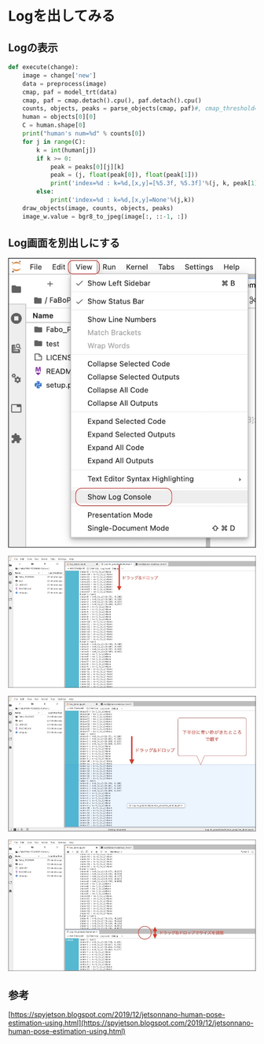 # Logを出してみる

## Logの表示

``` python hl_lines="9 10 11 12 13 14 15 16 17"
def execute(change):
    image = change['new']
    data = preprocess(image)
    cmap, paf = model_trt(data)
    cmap, paf = cmap.detach().cpu(), paf.detach().cpu()
    counts, objects, peaks = parse_objects(cmap, paf)#, cmap_threshold=0.15, link_threshold=0.15)
    human = objects[0][0]
    C = human.shape[0]
    print("human's num=%d" % counts[0])
    for j in range(C):
        k = int(human[j])
        if k >= 0:
            peak = peaks[0][j][k]  
            peak = (j, float(peak[0]), float(peak[1]))
            print('index=%d : k=%d,[x,y]=[%5.3f, %5.3f]'%(j, k, peak[1], peak[2]))
        else:
            print('index=%d : k=%d,[x,y]=None'%(j,k))
    draw_objects(image, counts, objects, peaks)
    image_w.value = bgr8_to_jpeg(image[:, ::-1, :])
```

## Log画面を別出しにする

![](./img/log01.jpg)

![](./img/log02.jpg)

![](./img/log03.jpg)

![](./img/log04.jpg)


## 参考

[https://spyjetson.blogspot.com/2019/12/jetsonnano-human-pose-estimation-using.html](https://spyjetson.blogspot.com/2019/12/jetsonnano-human-pose-estimation-using.html)

